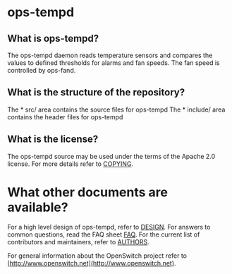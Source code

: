 ops-tempd
=========

What is ops-tempd?
------------------
The ops-tempd daemon reads temperature sensors and compares the values to defined thresholds for alarms and fan speeds. The fan speed is controlled by ops-fand.

What is the structure of the repository?
----------------------------------------
The * src/ area contains the source files for ops-tempd
The * include/ area contains the header files for ops-tempd

What is the license?
--------------------
The ops-tempd source may be used under the terms of the Apache 2.0 license. For more details refer to [COPYING](https://git.openswitch.net/cgit/openswitch/ops-tempd/tree/COPYING).

What other documents are available?
===================================
For a high level design of ops-tempd, refer to [DESIGN](https://www.openswitch.net/documents/dev/ops-tempd/DESIGN).
For answers to common questions, read the FAQ sheet [FAQ](https://git.openswitch.net/cgit/openswitch/ops-tempd/tree/FAQ.md).
For the current list of contributors and maintainers, refer to [AUTHORS](https://git.openswitch.net/cgit/openswitch/ops-tempd/tree/AUTHORS.md).

For general information about the OpenSwitch project refer to [http://www.openswitch.net](http://www.openswitch.net).
